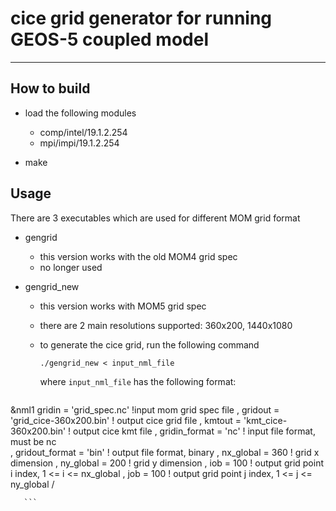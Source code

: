 # cice grid generator for running GEOS-5 coupled model

- - -

## How to build

- load the following modules

   * comp/intel/19.1.2.254 
   * mpi/impi/19.1.2.254 

- make 

## Usage

There are 3 executables which are used for different MOM grid format

- gengrid

   * this version works with the old MOM4 grid spec
   * no longer used 

- gengrid_new

   * this version works with MOM5 grid spec
   * there are 2 main resolutions supported: 360x200, 1440x1080
   * to generate the cice grid, run the following command

       `./gengrid_new < input_nml_file`

     where `input_nml_file` has the following format:

       ```
&nml1 
   gridin          = 'grid_spec.nc'  !input mom grid spec file
 , gridout         = 'grid_cice-360x200.bin' ! output cice grid file 
 , kmtout          = 'kmt_cice-360x200.bin'  ! output cice kmt file 
 , gridin_format   = 'nc'            ! input file format, must be nc    
 , gridout_format  = 'bin'           ! output file format, binary
 , nx_global       = 360             ! grid x dimension
 , ny_global       = 200             ! grid y dimension
 , iob             = 100             ! output grid point i index, 1 <= i <= nx_global 
 , job             = 100             ! output grid point j index, 1 <= j <= ny_global
/

       ``` 
 
 
 
